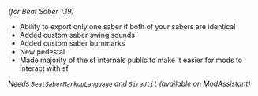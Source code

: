 *(for Beat Saber 1.19)*

- Ability to export only one saber if both of your sabers are identical
- Added custom saber swing sounds
- Added custom saber burnmarks
- New pedestal
- Made majority of the sf internals public to make it easier for mods to interact with sf

*Needs `BeatSaberMarkupLanguage` and `SiraUtil` (available on ModAssistant)*